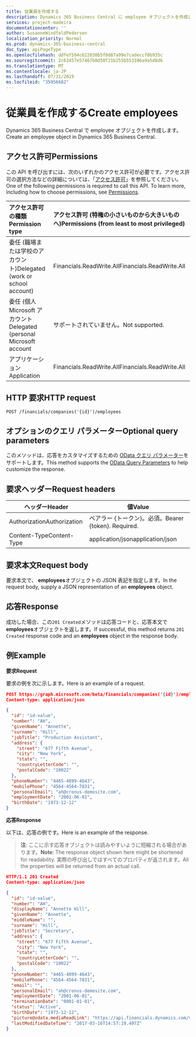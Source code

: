 ```yaml
---
title: 従業員を作成する
description: Dynamics 365 Business Central に employee オブジェクトを作成します。
services: project-madeira
documentationcenter: ''
author: SusanneWindfeldPedersen
localization_priority: Normal
ms.prod: dynamics-365-business-central
doc_type: apiPageType
ms.openlocfilehash: ddfef594c622030b5f0d87a99e7cadeccf8b935c
ms.sourcegitcommit: 2c62457e57467b8d50f21b255b553106a9a5d8d6
ms.translationtype: MT
ms.contentlocale: ja-JP
ms.lasthandoff: 07/31/2019
ms.locfileid: "35956682"
---
```

# <a name="create-employees"></a><span data-ttu-id="4a725-103">従業員を作成する</span><span class="sxs-lookup"><span data-stu-id="4a725-103">Create employees</span></span>
<span data-ttu-id="4a725-104">Dynamics 365 Business Central で employee オブジェクトを作成します。</span><span class="sxs-lookup"><span data-stu-id="4a725-104">Create an employee object in Dynamics 365 Business Central.</span></span>

## <a name="permissions"></a><span data-ttu-id="4a725-105">アクセス許可</span><span class="sxs-lookup"><span data-stu-id="4a725-105">Permissions</span></span>
<span data-ttu-id="4a725-p101">この API を呼び出すには、次のいずれかのアクセス許可が必要です。アクセス許可の選択方法などの詳細については、「[アクセス許可](/graph/permissions-reference)」を参照してください。</span><span class="sxs-lookup"><span data-stu-id="4a725-p101">One of the following permissions is required to call this API. To learn more, including how to choose permissions, see [Permissions](/graph/permissions-reference).</span></span>

|<span data-ttu-id="4a725-108">アクセス許可の種類</span><span class="sxs-lookup"><span data-stu-id="4a725-108">Permission type</span></span> |<span data-ttu-id="4a725-109">アクセス許可 (特権の小さいものから大きいものへ)</span><span class="sxs-lookup"><span data-stu-id="4a725-109">Permissions (from least to most privileged)</span></span>|
|:---------------|:------------------------------------------|
|<span data-ttu-id="4a725-110">委任 (職場または学校のアカウント)</span><span class="sxs-lookup"><span data-stu-id="4a725-110">Delegated (work or school account)</span></span>|<span data-ttu-id="4a725-111">Financials.ReadWrite.All</span><span class="sxs-lookup"><span data-stu-id="4a725-111">Financials.ReadWrite.All</span></span> |
|<span data-ttu-id="4a725-112">委任 (個人 Microsoft アカウント</span><span class="sxs-lookup"><span data-stu-id="4a725-112">Delegated (personal Microsoft account</span></span>|<span data-ttu-id="4a725-113">サポートされていません。</span><span class="sxs-lookup"><span data-stu-id="4a725-113">Not supported.</span></span>|
|<span data-ttu-id="4a725-114">アプリケーション</span><span class="sxs-lookup"><span data-stu-id="4a725-114">Application</span></span>|<span data-ttu-id="4a725-115">Financials.ReadWrite.All</span><span class="sxs-lookup"><span data-stu-id="4a725-115">Financials.ReadWrite.All</span></span>|

## <a name="http-request"></a><span data-ttu-id="4a725-116">HTTP 要求</span><span class="sxs-lookup"><span data-stu-id="4a725-116">HTTP request</span></span>
```
POST /financials/companies('{id}')/employees
```

## <a name="optional-query-parameters"></a><span data-ttu-id="4a725-117">オプションのクエリ パラメーター</span><span class="sxs-lookup"><span data-stu-id="4a725-117">Optional query parameters</span></span>
<span data-ttu-id="4a725-118">このメソッドは、応答をカスタマイズするための [OData クエリ パラメーター](/graph/query-parameters)をサポートします。</span><span class="sxs-lookup"><span data-stu-id="4a725-118">This method supports the [OData Query Parameters](/graph/query-parameters) to help customize the response.</span></span>

## <a name="request-headers"></a><span data-ttu-id="4a725-119">要求ヘッダー</span><span class="sxs-lookup"><span data-stu-id="4a725-119">Request headers</span></span>
|<span data-ttu-id="4a725-120">ヘッダー</span><span class="sxs-lookup"><span data-stu-id="4a725-120">Header</span></span>        |<span data-ttu-id="4a725-121">値</span><span class="sxs-lookup"><span data-stu-id="4a725-121">Value</span></span>                    |
|--------------|-------------------------|
|<span data-ttu-id="4a725-122">Authorization</span><span class="sxs-lookup"><span data-stu-id="4a725-122">Authorization</span></span> |<span data-ttu-id="4a725-p102">ベアラー {トークン}。必須。</span><span class="sxs-lookup"><span data-stu-id="4a725-p102">Bearer {token}. Required.</span></span>|
|<span data-ttu-id="4a725-125">Content-Type</span><span class="sxs-lookup"><span data-stu-id="4a725-125">Content-Type</span></span>  |<span data-ttu-id="4a725-126">application/json</span><span class="sxs-lookup"><span data-stu-id="4a725-126">application/json</span></span>         |

## <a name="request-body"></a><span data-ttu-id="4a725-127">要求本文</span><span class="sxs-lookup"><span data-stu-id="4a725-127">Request body</span></span>
<span data-ttu-id="4a725-128">要求本文で、 **employees**オブジェクトの JSON 表記を指定します。</span><span class="sxs-lookup"><span data-stu-id="4a725-128">In the request body, supply a JSON representation of an **employees** object.</span></span>

## <a name="response"></a><span data-ttu-id="4a725-129">応答</span><span class="sxs-lookup"><span data-stu-id="4a725-129">Response</span></span>
<span data-ttu-id="4a725-130">成功した場合、この```201 Created```メソッドは応答コードと、応答本文で**employees**オブジェクトを返します。</span><span class="sxs-lookup"><span data-stu-id="4a725-130">If successful, this method returns ```201 Created``` response code and an **employees** object in the response body.</span></span>

## <a name="example"></a><span data-ttu-id="4a725-131">例</span><span class="sxs-lookup"><span data-stu-id="4a725-131">Example</span></span>

<span data-ttu-id="4a725-132">**要求**</span><span class="sxs-lookup"><span data-stu-id="4a725-132">**Request**</span></span>

<span data-ttu-id="4a725-133">要求の例を次に示します。</span><span class="sxs-lookup"><span data-stu-id="4a725-133">Here is an example of a request.</span></span>

```json
POST https://graph.microsoft.com/beta/financials/companies('{id}')/employees
Content-type: application/json

{
  "id": "id-value",
  "number": "AH",
  "givenName": "Annette",
  "surname": "Hill",
  "jobTitle": "Production Assistant",
  "address": {
    "street": "677 Fifth Avenue",
    "city": "New York",
    "state": "",
    "countryLetterCode": "",
    "postalCode": "10022"
  },
  "phoneNumber": "4465-4899-4643",
  "mobilePhone": "4564-4564-7831",
  "personalEmail": "ah@cronus-demosite.com",
  "employmentDate": "2001-06-01",
  "birthDate": "1973-12-12"  
}

```

<span data-ttu-id="4a725-134">**応答**</span><span class="sxs-lookup"><span data-stu-id="4a725-134">**Response**</span></span>

<span data-ttu-id="4a725-135">以下は、応答の例です。</span><span class="sxs-lookup"><span data-stu-id="4a725-135">Here is an example of the response.</span></span> 

> <span data-ttu-id="4a725-136">**注**: ここに示す応答オブジェクトは読みやすいように短縮される場合があります。</span><span class="sxs-lookup"><span data-stu-id="4a725-136">**Note**: The response object shown here might be shortened for readability.</span></span> <span data-ttu-id="4a725-137">実際の呼び出しではすべてのプロパティが返されます。</span><span class="sxs-lookup"><span data-stu-id="4a725-137">All the properties will be returned from an actual call.</span></span>

```json
HTTP/1.1 201 Created
Content-type: application/json

{
  "id": "id-value",
  "number": "AH",
  "displayName": "Annette Hill",
  "givenName": "Annette",
  "middleName": "",
  "surname": "Hill",
  "jobTitle": "Secretary",
  "address": {
    "street": "677 Fifth Avenue",
    "city": "New York",
    "state": "",
    "countryLetterCode": "",
    "postalCode": "10022"
  },
  "phoneNumber": "4465-4899-4643",
  "mobilePhone": "4564-4564-7831",
  "email": "",
  "personalEmail": "ah@cronus-demosite.com",
  "employmentDate": "2001-06-01",
  "terminationDate": "0001-01-01",
  "status": "Active",
  "birthDate": "1973-12-12",
  "picture@odata.mediaReadLink": "https://api.financials.dynamics.com/v1.0/api/beta/companies('{id}')/employees('{id}')/picture",
  "lastModifiedDateTime": "2017-03-16T14:57:19.497Z" 
}

```

